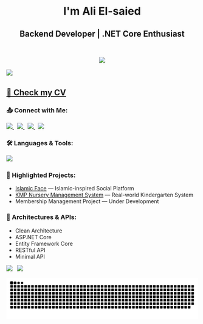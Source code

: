 <h1 align="center">I'm Ali El-saied</h1>
<h2 align="center">Backend Developer | .NET Core Enthusiast</h2>
<br>

<p align="center">
  <a href="https://www.google.com.eg/search?q=Ali+El-saied"> <!-- Google Me -->
   <img src="https://readme-typing-svg.herokuapp.com/?lines=Backend%20Developer%20From%20Egypt;Building%20Islamic%20Face%20Project;Built%20Membership%20Management%20for%20Mijas%20Team%20at%20Jordan;Built%20KMP%20Project;Currently%20Working%20on%20Löwen%20E-Commerce;Learning%20EF%20Core%20%7C%20Clean%20Architecture;Follow%20Me%20For%20Updates&font=Bold%20Code&center=true&color=30F050&pause=2000">
</a>

</p>

<p align="left">
  <img src="https://komarev.com/ghpvc/?username=AliBackSlash&style=flat&color=4010B0" height="43"/> <!-- Profile Views -->
</p>

## [📄 Check my CV](https://drive.google.com/file/d/1IvFphX4VS88vF1_JEElzb2XMqdlVNj8L/view?usp=sharing)

<h3 align="left">📤 Connect with Me:</h3>
<p align="left">
  <a href="mailto:ae1378032@gmail.com"> <!-- Gmail -->
    <img src="https://github.com/user-attachments/assets/1a97a051-cc24-4738-a7a2-3f53365a9e93" height="35"/>
  </a>&nbsp;
  <a href="https://linkedin.com/in/ali-elsaied-a48a50260"> <!-- LinkedIn Profile -->
    <img src="https://raw.githubusercontent.com/rahuldkjain/github-profile-readme-generator/master/src/images/icons/Social/linked-in-alt.svg" height="45"/>
  </a>&nbsp;
  <a href="https://youtube.com/@alielsaied"> <!-- YouTube -->
    <img src="https://raw.githubusercontent.com/rahuldkjain/github-profile-readme-generator/master/src/images/icons/Social/youtube.svg" height="45"/>
  </a>&nbsp;
  <a href="https://leetcode.com/ali_elsaied/"> <!-- LeetCode -->
    <img src="https://raw.githubusercontent.com/rahuldkjain/github-profile-readme-generator/master/src/images/icons/Social/leet-code.svg" height="45"/>
  </a>
</p>

<h3 align="left">🛠️ Languages & Tools:</h3>
<p align="left">
  <img src="https://go-skill-icons.vercel.app/api/icons?i=cpp,cs,dotnet,sqlserver,postgresql,git,html,css,js,swagger,postman,docker"/>
</p>

<h3 align="left">🚀 Highlighted Projects:</h3>
<ul>
  <li><a href="https://github.com/AliBackSlash/Islamic-Face">Islamic Face</a> — Islamic-inspired Social Platform</li>
  <li><a href="https://github.com/AliBackSlash/KMP-Kindergarten-Management-Program">KMP Nursery Management System</a> — Real-world Kindergarten System</li>
  <li>Membership Management Project — Under Development</li>
</ul>

<h3 align="left">📐 Architectures & APIs:</h3>
<ul>
  <li>Clean Architecture</li>
  <li>ASP.NET Core</li>
  <li>Entity Framework Core</li>
  <li>RESTful API</li>
  <li>Minimal API</li>
</ul>

<p align="left">
  <img src="https://github-readme-stats.vercel.app/api/top-langs?username=AliBackSlash&layout=compact&langs_count=6&theme=highcontrast" height="120"/> &nbsp; <!-- Most Used Languages -->
  <img src="https://streak-stats.demolab.com/?user=AliBackSlash&theme=highcontrast" height="120"/> <!-- GitHub Streak -->
</p>

<p align="left">
  <img src="https://raw.githubusercontent.com/platane/snk/output/github-contribution-grid-snake-dark.svg"> <!-- Snake -->
</p>
